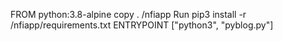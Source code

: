FROM python:3.8-alpine
copy . /nfiapp
Run pip3 install -r /nfiapp/requirements.txt
ENTRYPOINT ["python3", "pyblog.py"]